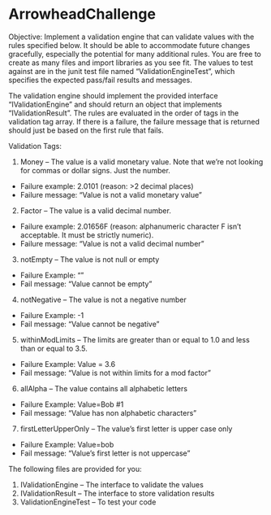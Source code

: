 # ArrowheadChallenge

Objective: Implement a validation engine that can validate values with the rules specified below. It should be able to accommodate future changes gracefully, especially the potential for many additional rules. You are free to create as many files and import libraries as you see fit. The values to test against are in the junit test file named “ValidationEngineTest”, which specifies the expected pass/fail results and messages.

The validation engine should implement the provided interface “IValidationEngine” and should return an object that implements “IValidationResult”. The rules are evaluated in the order of tags in the validation tag array. If there is a failure, the failure message that is returned should just be based on the first rule that fails.

Validation Tags:

1. Money – The value is a valid monetary value. Note that we’re not looking for commas or dollar signs. Just the number.
  - Failure example: 2.0101 (reason: >2 decimal places)
  - Failure message: “Value is not a valid monetary value”
2. Factor – The value is a valid decimal number.
  - Failure example: 2.01656F (reason: alphanumeric character F isn’t acceptable. It must be strictly numeric).
  - Failure message: “Value is not a valid decimal number”
3. notEmpty – The value is not null or empty
  - Failure Example: “”
  - Fail message: “Value cannot be empty”
4. notNegative – The value is not a negative number
  - Failure Example: -1 
  - Fail message: “Value cannot be negative”
5. withinModLimits – The limits are greater than or equal to 1.0 and less than or equal to 3.5.
  - Failure Example: Value = 3.6
  - Fail message: “Value is not within limits for a mod factor”
6. allAlpha – The value contains all alphabetic letters
  - Failure Example: Value=Bob #1
  - Fail message: “Value has non alphabetic characters”
7. firstLetterUpperOnly – The value’s first letter is upper case only
  - Failure Example: Value=bob
  - Fail message: “Value’s first letter is not uppercase”

The following files are provided for you:

1. IValidationEngine – The interface to validate the values
2. IValidationResult – The interface to store validation results
3. ValidationEngineTest – To test your code
